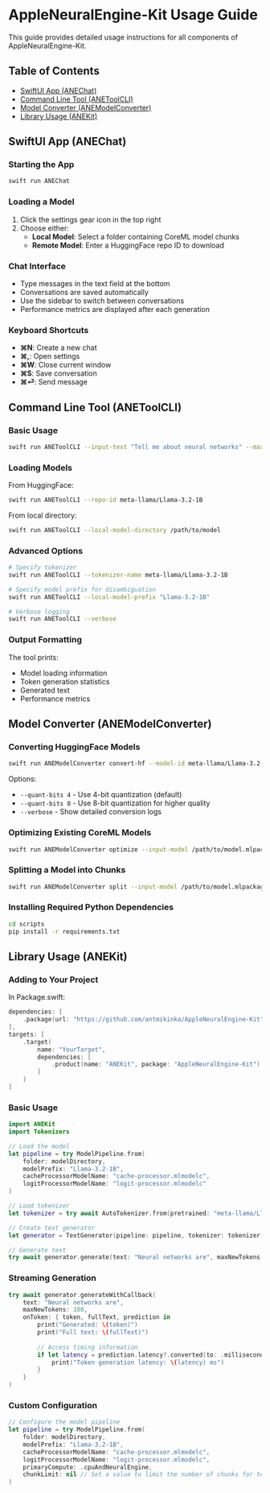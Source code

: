 # AppleNeuralEngine-Kit Usage Guide

This guide provides detailed usage instructions for all components of AppleNeuralEngine-Kit.

## Table of Contents

- [SwiftUI App (ANEChat)](#swiftui-app-anechat)
- [Command Line Tool (ANEToolCLI)](#command-line-tool-anetoolcli)
- [Model Converter (ANEModelConverter)](#model-converter-anemodelconverter)
- [Library Usage (ANEKit)](#library-usage-anekit)

## SwiftUI App (ANEChat)

### Starting the App

```bash
swift run ANEChat
```

### Loading a Model

1. Click the settings gear icon in the top right
2. Choose either:
   - **Local Model**: Select a folder containing CoreML model chunks
   - **Remote Model**: Enter a HuggingFace repo ID to download

### Chat Interface

- Type messages in the text field at the bottom
- Conversations are saved automatically
- Use the sidebar to switch between conversations
- Performance metrics are displayed after each generation

### Keyboard Shortcuts

- **⌘N**: Create a new chat
- **⌘,**: Open settings
- **⌘W**: Close current window
- **⌘S**: Save conversation
- **⌘⏎**: Send message

## Command Line Tool (ANEToolCLI)

### Basic Usage

```bash
swift run ANEToolCLI --input-text "Tell me about neural networks" --max-new-tokens 200
```

### Loading Models

From HuggingFace:
```bash
swift run ANEToolCLI --repo-id meta-llama/Llama-3.2-1B
```

From local directory:
```bash
swift run ANEToolCLI --local-model-directory /path/to/model
```

### Advanced Options

```bash
# Specify tokenizer
swift run ANEToolCLI --tokenizer-name meta-llama/Llama-3.2-1B

# Specify model prefix for disambiguation
swift run ANEToolCLI --local-model-prefix "Llama-3.2-1B"

# Verbose logging
swift run ANEToolCLI --verbose
```

### Output Formatting

The tool prints:
- Model loading information
- Token generation statistics
- Generated text
- Performance metrics

## Model Converter (ANEModelConverter)

### Converting HuggingFace Models

```bash
swift run ANEModelConverter convert-hf --model-id meta-llama/Llama-3.2-1B --output-dir ./models
```

Options:
- `--quant-bits 4` - Use 4-bit quantization (default)
- `--quant-bits 8` - Use 8-bit quantization for higher quality
- `--verbose` - Show detailed conversion logs

### Optimizing Existing CoreML Models

```bash
swift run ANEModelConverter optimize --input-model /path/to/model.mlpackage --output-model /path/to/output
```

### Splitting a Model into Chunks

```bash
swift run ANEModelConverter split --input-model /path/to/model.mlpackage --output-dir /path/to/output --num-chunks 6
```

### Installing Required Python Dependencies

```bash
cd scripts
pip install -r requirements.txt
```

## Library Usage (ANEKit)

### Adding to Your Project

In Package.swift:
```swift
dependencies: [
    .package(url: "https://github.com/antmikinka/AppleNeuralEngine-Kit", from: "1.0.0")
],
targets: [
    .target(
        name: "YourTarget",
        dependencies: [
            .product(name: "ANEKit", package: "AppleNeuralEngine-Kit")
        ]
    )
]
```

### Basic Usage

```swift
import ANEKit
import Tokenizers

// Load the model
let pipeline = try ModelPipeline.from(
    folder: modelDirectory,
    modelPrefix: "Llama-3.2-1B",
    cacheProcessorModelName: "cache-processor.mlmodelc",
    logitProcessorModelName: "logit-processor.mlmodelc"
)

// Load tokenizer
let tokenizer = try await AutoTokenizer.from(pretrained: "meta-llama/Llama-3.2-1B")

// Create text generator
let generator = TextGenerator(pipeline: pipeline, tokenizer: tokenizer)

// Generate text
try await generator.generate(text: "Neural networks are", maxNewTokens: 50)
```

### Streaming Generation

```swift
try await generator.generateWithCallback(
    text: "Neural networks are",
    maxNewTokens: 100,
    onToken: { token, fullText, prediction in
        print("Generated: \(token)")
        print("Full text: \(fullText)")
        
        // Access timing information
        if let latency = prediction.latency?.converted(to: .milliseconds).value {
            print("Token generation latency: \(latency) ms")
        }
    }
)
```

### Custom Configuration

```swift
// Configure the model pipeline
let pipeline = try ModelPipeline.from(
    folder: modelDirectory,
    modelPrefix: "Llama-3.2-1B",
    cacheProcessorModelName: "cache-processor.mlmodelc",
    logitProcessorModelName: "logit-processor.mlmodelc",
    primaryCompute: .cpuAndNeuralEngine,
    chunkLimit: nil // Set a value to limit the number of chunks for testing
)
```